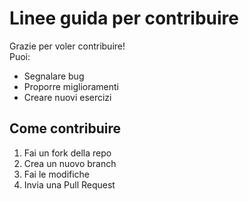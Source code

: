 # Linee guida per contribuire

Grazie per voler contribuire!  
Puoi:
- Segnalare bug
- Proporre miglioramenti
- Creare nuovi esercizi

## Come contribuire
1. Fai un fork della repo
2. Crea un nuovo branch
3. Fai le modifiche
4. Invia una Pull Request

